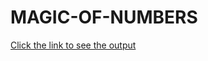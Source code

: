 # MAGIC-OF-NUMBERS
[Click the link to see the output](https://surajtimeline.blogspot.com/2020/07/magic-of-numbers.html)
